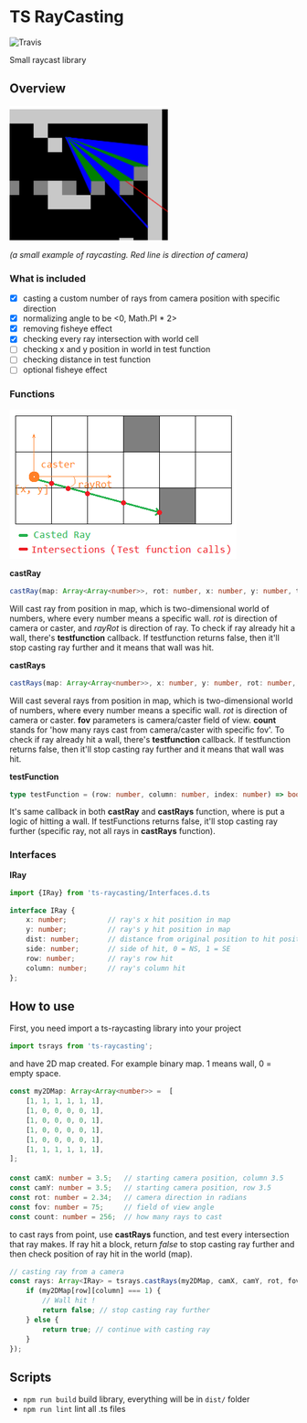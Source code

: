 # TS RayCasting

![Travis](https://travis-ci.org/dderevjanik/ts-raycasting.svg?branch=master)

Small raycast library

## Overview

![RayCastExample](docs/raycast.png)

*(a small example of raycasting. Red line is direction of camera)*

### What is included

- [x] casting a custom number of rays from camera position with specific direction
- [x] normalizing angle to be <0, Math.PI * 2>
- [x] removing fisheye effect
- [x] checking every ray intersection with world cell
- [ ] checking x and y position in world in test function
- [ ] checking distance in test function
- [ ] optional fisheye effect

### Functions

![castray-example](docs/castray-fnc.png)

**castRay**

```ts
castRay(map: Array<Array<number>>, rot: number, x: number, y: number, test: testfunction, rayRot: number): IRay
```

Will cast ray from position in map, which is two-dimensional world of numbers, where
every number means a specific wall. *rot* is direction of camera or caster, and
*rayRot* is direction of ray. To check if ray already hit a wall, there's **testfunction**
callback. If testfunction returns false, then it'll stop casting ray further and
it means that wall was hit.

**castRays**

```ts
castRays(map: Array<Array<number>>, x: number, y: number, rot: number, fov: number, count: number, test: testfunction): Array<IRay>
```

Will cast several rays from position in map, which is two-dimensional world of numbers,
where every number means a specific wall. *rot* is direction of camera or caster.
**fov** parameters is camera/caster field of view. **count** stands for 'how many
rays cast from camera/caster with specific fov'. To check if ray already hit a wall,
there's **testfunction** callback. If testfunction returns false, then it'll stop
casting ray further and it means that wall was hit.

**testFunction**

```ts
type testFunction = (row: number, column: number, index: number) => boolean;
```

It's same callback in both **castRay** and **castRays** function, where is put a
logic of hitting a wall. If testFunctions returns false, it'll stop casting
ray further (specific ray, not all rays in **castRays** function).

### Interfaces

**IRay**

```ts
import {IRay} from 'ts-raycasting/Interfaces.d.ts
```

```ts
interface IRay {
    x: number;          // ray's x hit position in map
    y: number;          // ray's y hit position in map
    dist: number;       // distance from original position to hit position
    side: number;       // side of hit, 0 = NS, 1 = SE
    row: number;        // ray's row hit
    column: number;     // ray's column hit
};
```

## How to use

First, you need import a ts-raycasting library into your project

```ts
import tsrays from 'ts-raycasting';
```

and have 2D map created. For example binary map. 1 means wall, 0 = empty space.

```ts
const my2DMap: Array<Array<number>> =  [
    [1, 1, 1, 1, 1, 1],
    [1, 0, 0, 0, 0, 1],
    [1, 0, 0, 0, 0, 1],
    [1, 0, 0, 0, 0, 1],
    [1, 0, 0, 0, 0, 1],
    [1, 1, 1, 1, 1, 1],
];

const camX: number = 3.5;   // starting camera position, column 3.5
const camY: number = 3.5;   // starting camera position, row 3.5
const rot: number = 2.34;   // camera direction in radians
const fov: number = 75;     // field of view angle
const count: number = 256;  // how many rays to cast
```

to cast rays from point, use **castRays** function, and test every intersection that ray makes.
If ray hit a block, return *false* to stop casting ray further and then check position of ray hit in the world (map).

```ts
// casting ray from a camera
const rays: Array<IRay> = tsrays.castRays(my2DMap, camX, camY, rot, fov, 256, (row: number, column: number, index: number): boolean => {
    if (my2DMap[row][column] === 1) {
        // Wall hit !
        return false; // stop casting ray further
    } else {
        return true; // continue with casting ray
    }
});
```

## Scripts

- `npm run build` build library, everything will be in `dist/` folder
- `npm run lint` lint all .ts files
